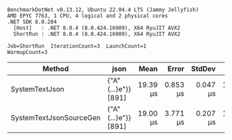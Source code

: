 ```

BenchmarkDotNet v0.13.12, Ubuntu 22.04.4 LTS (Jammy Jellyfish)
AMD EPYC 7763, 1 CPU, 4 logical and 2 physical cores
.NET SDK 8.0.204
  [Host]   : .NET 8.0.4 (8.0.424.16909), X64 RyuJIT AVX2
  ShortRun : .NET 8.0.4 (8.0.424.16909), X64 RyuJIT AVX2

Job=ShortRun  IterationCount=3  LaunchCount=1  
WarmupCount=3  

```
| Method                  | json                | Mean     | Error    | StdDev   | Min      | Max      | Gen0   | Allocated |
|------------------------ |-------------------- |---------:|---------:|---------:|---------:|---------:|-------:|----------:|
| SystemTextJson          | {&quot;A&quot;(...)e&quot;}} [891] | 19.39 μs | 0.853 μs | 0.047 μs | 19.34 μs | 19.43 μs | 0.0305 |   3.19 KB |
| SystemTextJsonSourceGen | {&quot;A&quot;(...)e&quot;}} [891] | 19.00 μs | 3.771 μs | 0.207 μs | 18.86 μs | 19.23 μs | 0.0305 |   3.19 KB |
